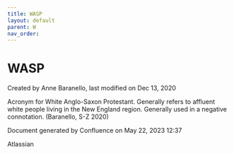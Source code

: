 ```yaml
---
title: WASP
layout: default
parent: W
nav_order:
---
```


# WASP

Created by  Anne Baranello, last modified on Dec 13, 2020

Acronym for White Anglo-Saxon Protestant. Generally refers to affluent white people living in the New England region. Generally used in a negative connotation. (Baranello, S-Z 2020)

Document generated by Confluence on May 22, 2023 12:37

Atlassian
